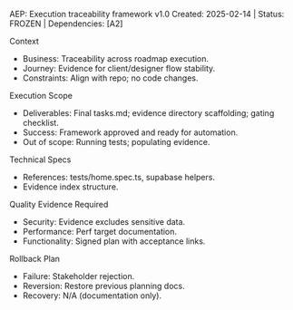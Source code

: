 AEP: Execution traceability framework v1.0
Created: 2025-02-14 | Status: FROZEN | Dependencies: [A2]

Context
- Business: Traceability across roadmap execution.
- Journey: Evidence for client/designer flow stability.
- Constraints: Align with repo; no code changes.

Execution Scope
- Deliverables: Final tasks.md; evidence directory scaffolding; gating checklist.
- Success: Framework approved and ready for automation.
- Out of scope: Running tests; populating evidence.

Technical Specs
- References: tests/home.spec.ts, supabase helpers.
- Evidence index structure.

Quality Evidence Required
- Security: Evidence excludes sensitive data.
- Performance: Perf target documentation.
- Functionality: Signed plan with acceptance links.

Rollback Plan
- Failure: Stakeholder rejection.
- Reversion: Restore previous planning docs.
- Recovery: N/A (documentation only).
